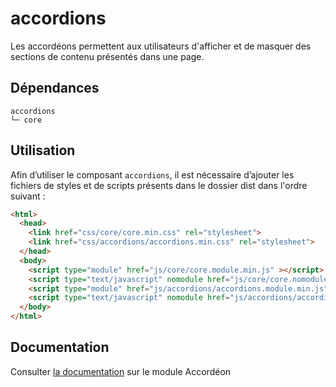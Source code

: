 # accordions

Les accordéons permettent aux utilisateurs d'afficher et de masquer des sections de contenu présentés dans une page.

## Dépendances
```shell
accordions
└─ core
```

## Utilisation
Afin d’utiliser le composant `accordions`, il est nécessaire d’ajouter les fichiers de styles et de scripts présents dans le dossier dist dans l'ordre suivant :
```html
<html>
  <head>
    <link href="css/core/core.min.css" rel="stylesheet">
    <link href="css/accordions/accordions.min.css" rel="stylesheet">
  </head>
  <body>
    <script type="module" href="js/core/core.module.min.js" ></script>
    <script type="text/javascript" nomodule href="js/core/core.nomodule.min.js" ></script>
    <script type="module" href="js/accordions/accordions.module.min.js" ></script>
    <script type="text/javascript" nomodule href="js/accordions/accordions.nomodule.min.js" ></script>
  </body>
</html>
```

## Documentation

Consulter [la documentation](https://gouvfr.atlassian.net/wiki/spaces/DB/pages/312082509/Accord+on+-+Accordion) sur le module Accordéon